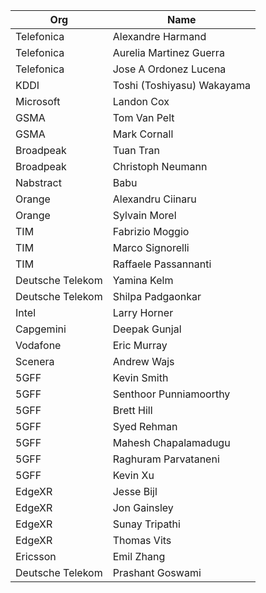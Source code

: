 | Org                    | Name                                                |
| -----------------------| ----------------------------------------------------|
| Telefonica | Alexandre Harmand |
| Telefonica | Aurelia Martinez Guerra |
| Telefonica | Jose A Ordonez Lucena |
| KDDI | Toshi (Toshiyasu) Wakayama |
| Microsoft | Landon Cox |
| GSMA | Tom Van Pelt |
| GSMA | Mark Cornall |
| Broadpeak  | Tuan Tran |
| Broadpeak | Christoph Neumann |
| Nabstract | Babu |
| Orange | Alexandru Ciinaru |
| Orange | Sylvain Morel |
| TIM | Fabrizio Moggio |
| TIM | Marco Signorelli |
| TIM | Raffaele Passannanti | 
| Deutsche Telekom | Yamina Kelm |
| Deutsche Telekom | Shilpa Padgaonkar |
| Intel | Larry Horner | 
| Capgemini | Deepak Gunjal |
| Vodafone | Eric Murray |
| Scenera | Andrew Wajs|
| 5GFF| Kevin Smith |
| 5GFF | Senthoor Punniamoorthy |
| 5GFF | Brett Hill |
| 5GFF | Syed Rehman |
| 5GFF | Mahesh Chapalamadugu |
| 5GFF | Raghuram Parvataneni |
| 5GFF | Kevin Xu |
| EdgeXR | Jesse Bijl |
| EdgeXR | Jon Gainsley |
| EdgeXR | Sunay Tripathi |
| EdgeXR | Thomas Vits |
| Ericsson | Emil Zhang |
| Deutsche Telekom | Prashant Goswami |

